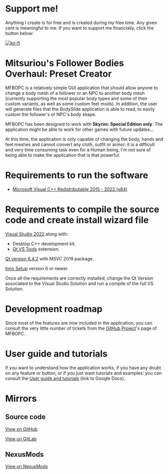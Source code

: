 # Support me!
Anything I create is for free and is created during my free time. Any given cent is meaningful to me. If you want to support me financially, click the button below:

[![ko-fi](https://ko-fi.com/img/githubbutton_sm.svg)](https://ko-fi.com/G2G47O90B)

# Mitsuriou's Follower Bodies Overhaul: Preset Creator
MFBOPC is a relatively simple GUI application that should allow anyone to change a body mesh of a follower or an NPC to another body mesh (currently supporting the most popular body types and some of their custom variants, as well as some custom feet mods).
In addition, the user will generate files that the BodySlide application is able to read, to easily custom the follower's or NPC's body shape.

MFBOPC has been designed to work with **Skyrim: Special Edition only**. The application might be able to work for other games with future updates...

At this time, the application is only capable of changing the body, hands and feet meshes and cannot convert any cloth, outfit or armor: it is a difficult and very time consuming task even for a Human being, I'm not sure of being able to make the application that is that powerful.

# Requirements to run the software
- [Microsoft Visual C++ Redistributable 2015 - 2022 (x64)](https://aka.ms/vs/17/release/vc_redist.x64.exe)

# Requirements to compile the source code and create install wizard file
[Visual Studio 2022](https://visualstudio.microsoft.com/fr/vs/) along with:
- Desktop C++ development kit.
- [Qt VS Tools](https://marketplace.visualstudio.com/items?itemName=TheQtCompany.QtVisualStudioTools2022) extension.

[Qt version 6.4.2](https://www.qt.io/download) with MSVC 2019 package.

[Inno Setup](https://jrsoftware.org/isdl.php) version 6 or newer.

Once all the requirements are correctly installed, change the Qt Version associated to the Visual Studio Solution and run a compile of the full VS Solution.

# Development roadmap
Since most of the features are now included in the application, you can consult the very little number of tickets from the [GitHub Project](https://github.com/Mitsuriou/MFBO-Preset-Creator/projects/1)'s page of MFBOPC.

# User guide and tutorials
If you want to understand how the application works, if you have any doubt on any feature or button, or if you just want tutorials and examples: you can consult the [User guide and tutorials](https://docs.google.com/document/d/1WpDKMk_WoPRrj0Lkst6TptUGEFAC2xYGd3HUBYxPQ-A/edit?usp=sharing) (link to Google Docs).

# Mirrors
## Source code
[View on GitHub](https://github.com/Mitsuriou/MFBO-Preset-Creator)

[View on GitLab](https://gitlab.com/Mitsuriou/MFBO-Preset-Creator)

## NexusMods
[View on NexusMods](https://www.nexusmods.com/skyrimspecialedition/mods/44706)